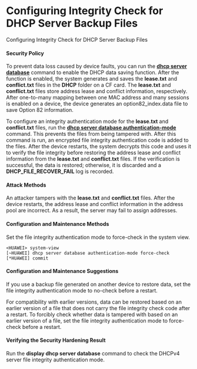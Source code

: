 Configuring Integrity Check for DHCP Server Backup Files
========================================================

Configuring Integrity Check for DHCP Server Backup Files

#### Security Policy

To prevent data loss caused by device faults, you can run the **[**dhcp server database**](cmdqueryname=dhcp+server+database)** command to enable the DHCP data saving function. After the function is enabled, the system generates and saves the **lease.txt** and **conflict.txt** files in the **DHCP** folder on a CF card. The **lease.txt** and **conflict.txt** files store address lease and conflict information, respectively. After one-to-many mapping between one MAC address and many sessions is enabled on a device, the device generates an option82\_index.data file to save Option 82 information.

To configure an integrity authentication mode for the **lease.txt** and **conflict.txt** files, run the [**dhcp server database authentication-mode**](cmdqueryname=dhcp+server+database+authentication-mode) command. This prevents the files from being tampered with. After this command is run, an encrypted file integrity authentication code is added to the files. After the device restarts, the system decrypts this code and uses it to verify the file integrity before restoring the address lease and conflict information from the **lease.txt** and **conflict.txt** files. If the verification is successful, the data is restored; otherwise, it is discarded and a **DHCP\_FILE\_RECOVER\_FAIL** log is recorded.


#### Attack Methods

An attacker tampers with the **lease.txt** and **conflict.txt** files. After the device restarts, the address lease and conflict information in the address pool are incorrect. As a result, the server may fail to assign addresses.


#### Configuration and Maintenance Methods

Set the file integrity authentication mode to force-check in the system view.

```
<HUAWEI> system-view
[~HUAWEI] dhcp server database authentication-mode force-check
[*HUAWEI] commit
```

#### Configuration and Maintenance Suggestions

If you use a backup file generated on another device to restore data, set the file integrity authentication mode to no-check before a restart.

For compatibility with earlier versions, data can be restored based on an earlier version of a file that does not carry the file integrity check code after a restart. To forcibly check whether data is tampered with based on an earlier version of a file, set the file integrity authentication mode to force-check before a restart.


#### Verifying the Security Hardening Result

Run the **display dhcp server database** command to check the DHCPv4 server file integrity authentication mode.